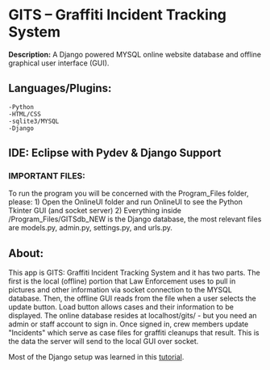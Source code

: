# GITS – Graffiti Incident Tracking System 
__Description:__ A Django powered MYSQL online website database and offline graphical user interface (GUI).

## Languages/Plugins: 
	-Python
	-HTML/CSS
	-sqlite3/MYSQL 
	-Django

## IDE: Eclipse with Pydev & Django Support

### IMPORTANT FILES:
To run the program you will be concerned with the Program_Files folder, please:
	1) Open the OnlineUI folder and run OnlineUI to see the Python Tkinter GUI (and socket server)
	2) Everything inside /Program_Files/GITSdb_NEW is the Django database, the most relevant files
	   are models.py, admin.py, settings.py, and urls.py.

## About:
 This app is GITS: Graffiti Incident Tracking System and it has two parts. The first is the
 local (offline) portion that Law Enforcement uses to pull in pictures and other information
 via socket connection to the MYSQL database. Then, the offline GUI reads from the file when
 a user selects the update button. Load button allows cases and their information to be displayed.
 The online database resides at localhost/gits/ - but you need an admin or staff account to sign
 in. Once signed in, crew members update "Incidents" which serve as case files for graffiti
 cleanups that result. This is the data the server will send to the local GUI over socket.

 Most of the Django setup was learned in this [tutorial](https://docs.djangoproject.com/en/1.9/intro/tutorial03/).
